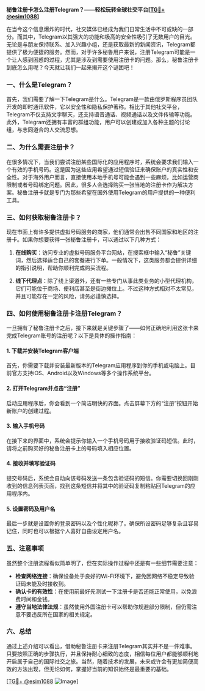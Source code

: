 **秘鲁注册卡怎么注册Telegram？——轻松玩转全球社交平台[[TG💪+ @esim1088](https://t.me/s/esim1088)]**

在当今这个信息爆炸的时代，社交媒体已经成为我们日常生活中不可或缺的一部分。而其中，Telegram以其强大的功能和极高的安全性吸引了无数用户的目光。无论是与朋友保持联系、加入兴趣小组，还是获取最新的新闻资讯，Telegram都提供了极为便捷的服务。然而，对于许多秘鲁用户来说，注册Telegram可能是一个让人感到困惑的过程，尤其是涉及到需要使用注册卡的问题。那么，秘鲁注册卡到底怎么用呢？今天就让我们一起来揭开这个谜团吧！

### 一、什么是Telegram？

首先，我们需要了解一下Telegram是什么。Telegram是一款由俄罗斯程序员团队开发的即时通讯软件，它以安全性和隐私保护著称。相比于其他社交平台，Telegram不仅支持文字聊天，还支持语音通话、视频通话以及文件传输等功能。此外，Telegram还拥有丰富的群组功能，用户可以创建或加入各种主题的讨论组，与志同道合的人交流思想。

### 二、为什么需要注册卡？

在很多情况下，当我们尝试注册某些国际化的应用程序时，系统会要求我们输入一个有效的手机号码。这是因为这些应用希望通过短信验证来确保账户的真实性和安全性。对于海外用户而言，直接使用本地手机号可能会遇到一些麻烦，比如运营商限制或者号码绑定问题。因此，很多人会选择购买一张当地的注册卡作为解决方案。秘鲁注册卡就是专门为那些希望在国外使用Telegram的用户提供的一种便利工具。

### 三、如何获取秘鲁注册卡？

现在市面上有许多提供虚拟号码服务的商家，他们通常会出售不同国家和地区的注册卡。如果你想要获得一张秘鲁注册卡，可以通过以下几种方式：

1. **在线购买**：访问专业的虚拟号码服务平台网站，在搜索框中输入“秘鲁”关键词，然后选择适合自己的套餐进行下单。一般情况下，这类服务都会提供详细的指引说明，帮助你顺利完成购买流程。
   
2. **线下代理点**：除了线上渠道外，还有一些专门从事此类业务的小型代理机构，它们可能位于商场、便利店甚至是街边摊位上。不过这种方式相对不太常见，并且可能存在一定的风险，请务必谨慎选择。

### 四、如何使用秘鲁注册卡注册Telegram？

一旦拥有了秘鲁注册卡之后，接下来就是关键步骤了——如何正确地利用这张卡来完成Telegram账号的注册呢？以下是具体的操作指南：

#### 1. 下载并安装Telegram客户端
首先，你需要下载并安装最新版本的Telegram应用程序到你的手机或电脑上。目前官方支持iOS、Android以及Windows等多个操作系统平台。

#### 2. 打开Telegram并点击“注册”
启动应用程序后，你会看到一个简洁明快的界面。点击屏幕下方的“注册”按钮开始新账户的创建过程。

#### 3. 输入手机号码
在接下来的界面中，系统会提示你输入一个手机号码用于接收验证码短信。此时，请将之前购买好的秘鲁注册卡上的号码填入相应位置。

#### 4. 接收并填写验证码
提交号码后，系统会自动向该号码发送一条包含验证码的短信。你需要切换回刚刚收到的信息列表页面，找到这条短信并将其中的验证码复制粘贴回Telegram的应用程序内。

#### 5. 设置密码及用户名
最后一步就是设置你的登录密码以及个性化昵称了。确保所设密码足够复杂且容易记住，同时也可以根据个人喜好自由设定用户名。

### 五、注意事项

虽然整个注册流程看似简单明了，但在实际操作过程中还是有一些细节需要注意：

- **检查网络连接**：确保设备处于良好的Wi-Fi环境下，避免因网络不稳定导致验证码未能及时接收到。
- **确认卡的有效性**：在使用前最好先测试一下注册卡是否还能正常使用，以免浪费时间和金钱。
- **遵守当地法律法规**：虽然使用外国注册卡可以帮助你规避部分限制，但仍需注意不要违反所在国家的相关规定。

### 六、总结

通过上述介绍可以看出，借助秘鲁注册卡来注册Telegram其实并不是一件难事。只要按照正确的步骤执行，并且保持耐心细致的态度，相信每位用户都能够顺利地开启属于自己的国际社交之旅。当然，随着技术的发展，未来或许会有更加简便高效的方法出现，但无论如何，掌握好当前的知识始终是最重要的基础。

[[TG💪+ @esim1088](https://t.me/s/esim1088) ![Image](https://i.postimg.cc/4NQfJmqS/Snipaste-2025-05-13-00-14-12.png)]